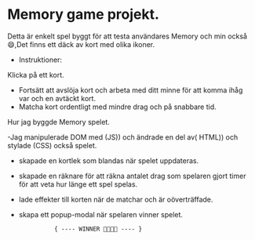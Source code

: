 
# Memory game projekt.


                 
Detta är enkelt spel byggt för att testa användares Memory och min också 😄,Det finns ett däck av kort med olika ikoner.

 - Instruktioner:

  Klicka på ett kort.
 - Fortsätt att avslöja kort och arbeta med ditt minne för att komma ihåg var och en avtäckt kort.
 - Matcha kort ordentligt med mindre drag och på snabbare tid.
     
  


Hur jag byggde Memory spelet.

-Jag manipulerade DOM med (JS)) och ändrade en del av( HTML)) och
stylade (CSS) också spelet.

- skapade en kortlek som blandas när spelet uppdateras.

- skapade en räknare för att räkna antalet drag som spelaren gjort
  timer för att veta hur länge ett spel spelas.

- lade effekter till korten när de matchar och är oöverträffade.

- skapa ett popup-modal när spelaren vinner spelet.

 
                { ---- WINNER 🎉🎉🎉🎉 ---- }
 

